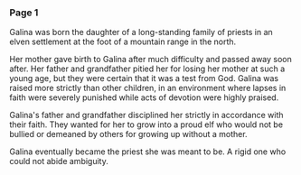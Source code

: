 ### Page 1

Galina was born the daughter of a long-standing family of priests in an elven settlement at the foot of a mountain range in the north.

Her mother gave birth to Galina after much difficulty and passed away soon after. Her father and grandfather pitied her for losing her mother at such a young age, but they were certain that it was a test from God. Galina was raised more strictly than other children, in an environment where lapses in faith were severely punished while acts of devotion were highly praised.

Galina's father and grandfather disciplined her strictly in accordance with their faith. They wanted for her to grow into a proud elf who would not be bullied or demeaned by others for growing up without a mother.

Galina eventually became the priest she was meant to be. A rigid one who could not abide ambiguity.